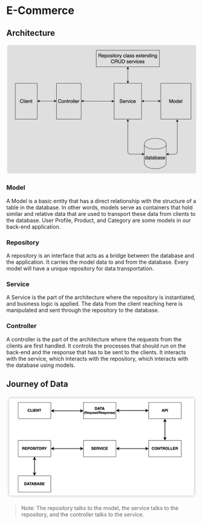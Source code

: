 # E-Commerce

## Architecture
![spring-architecture](doc/images/spring-architecture.png)
### Model
A Model is a basic entity that has a direct relationship with the structure of a table in the database. In other words, models serve as containers that hold similar and relative data that are used to transport these data from clients to the database. User Profile, Product, and Category are some models in our back-end application.

### Repository
A repository is an interface that acts as a bridge between the database and the application. It carries the model data to and from the database. Every model will have a unique repository for data transportation.

### Service
A Service is the part of the architecture where the repository is instantiated, and business logic is applied. The data from the client reaching here is manipulated and sent through the repository to the database.

### Controller
A controller is the part of the architecture where the requests from the clients are first handled. It controls the processes that should run on the back-end and the response that has to be sent to the clients. It interacts with the service, which interacts with the repository, which interacts with the database using models.

## Journey of Data
![journey-of-data](doc/images/journey-of-data.png)
> Note: The repository talks to the model, the service talks to the repository, and the controller talks to the service.